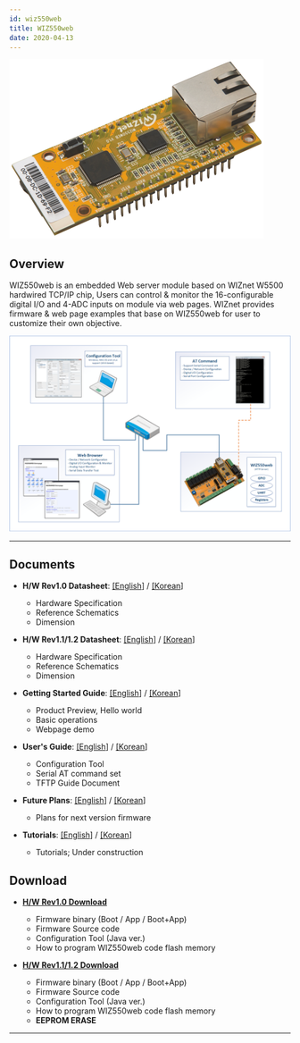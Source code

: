 ```yaml
---
id: wiz550web
title: WIZ550web
date: 2020-04-13
---
```


![](/img/products/wiz550web/wiz550web_001_small.png)

## Overview

WIZ550web is an embedded Web server module based on WIZnet W5500
hardwired TCP/IP chip, Users can control & monitor the 16-configurable
digital I/O and 4-ADC inputs on module via web pages. WIZnet provides
firmware & web page examples that base on WIZ550web for user to
customize their own objective.

![](/img/products/wiz550web/wiz550webgsg/wiz550web_product_preview.png)

-----



## Documents



  - **H/W Rev1.0 Datasheet**:
    [\[English](/products/wiz550web/wiz550webds_en)\] /
    [\[Korean](/products/wiz550web/wiz550webds_kr)\] 
      - Hardware Specification
      - Reference Schematics
      - Dimension



  - **H/W Rev1.1/1.2 Datasheet**:
    [\[English](/products/wiz550web/wiz550webds_rev1.1_en)\] /
    [\[Korean](/products/wiz550web/wiz550webds_rev1.1_kr)\] 
      - Hardware Specification
      - Reference Schematics
      - Dimension



  - **Getting Started Guide**:
    [\[English](/products/wiz550web/wiz550webgsg_en)\] /
    [\[Korean](/products/wiz550web/wiz550webgsg_kr)\]
      - Product Preview, Hello world
      - Basic operations
      - Webpage demo



  - **User's Guide**: [\[English](/products/wiz550web/wiz550webug_en)\]
    / [\[Korean](/products/wiz550web/wiz550webug_kr)\]
      - Configuration Tool
      - Serial AT command set
      - TFTP Guide Document



  - **Future Plans**: [\[English](/products/wiz550web/wiz550webfp_en)\]
    / [\[Korean](/products/wiz550web/wiz550webfp_kr)\]
      - Plans for next version firmware



  - **Tutorials**:
    [\[English](/products/wiz550web/wiz550web_tutorial_en)\] /
    [\[Korean](/products/wiz550web/wiz550web_tutorial_kr)\]
      - Tutorials; Under construction


## Download

  - **[H/W Rev1.0 Download](/products/wiz550web/wiz550web_download)**
      - Firmware binary (Boot / App / Boot+App)
      - Firmware Source code 
      - Configuration Tool (Java ver.)
      - How to program WIZ550web code flash memory



  - **[H/W Rev1.1/1.2
    Download](/products/wiz550web/wiz550web_download_rev1.1)**
      - Firmware binary (Boot / App / Boot+App)
      - Firmware Source code 
      - Configuration Tool (Java ver.)
      - How to program WIZ550web code flash memory
      - **EEPROM ERASE**



-----
